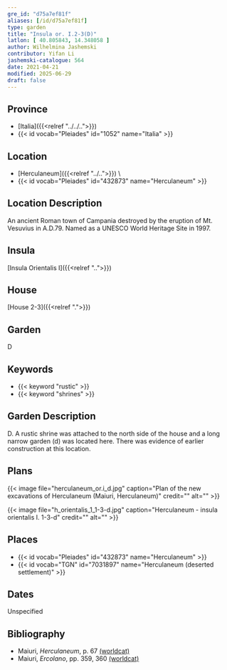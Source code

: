 ```yaml
---
gre_id: "d75a7ef81f"
aliases: [/id/d75a7ef81f]
type: garden
title: "Insula or. I.2-3(D)"
latlon: [ 40.805843, 14.348058 ]
author: Wilhelmina Jashemski
contributor: Yifan Li
jashemski-catalogue: 564
date: 2021-04-21
modified: 2025-06-29
draft: false
---
```


## Province

- [Italia]({{<relref "../../..">}})
- {{< id vocab="Pleiades" id="1052" name="Italia" >}}

## Location

- [Herculaneum]({{<relref "../..">}}) \
- {{< id vocab="Pleiades" id="432873" name="Herculaneum" >}}

## Location Description

An ancient Roman town of Campania destroyed by the eruption of Mt. Vesuvius in A.D.79. Named as a UNESCO World Heritage Site in 1997.

## Insula

[Insula Orientalis I]({{<relref "..">}})
## House

[House 2-3]({{<relref ".">}})
## Garden

D

## Keywords

- {{< keyword "rustic" >}}
- {{< keyword "shrines" >}}

## Garden Description

D. A rustic shrine was attached to the north side of the house and a long narrow garden (d) was located here. There was evidence of earlier construction at this location.

## Plans

{{< image file="herculaneum_or.i_d.jpg" caption="Plan of the new excavations of Herculaneum (Maiuri, Herculaneum)" credit="" alt="" >}}

{{< image file="h_orientalis_1_1-3-d.jpg" caption="Herculaneum - insula orientalis I. 1-3-d" credit="" alt="" >}}

## Places

- {{< id vocab="Pleiades" id="432873" name="Herculaneum" >}}
- {{< id vocab="TGN" id="7031897" name="Herculaneum (deserted settlement)" >}}

## Dates

Unspecified

## Bibliography

* Maiuri, *Herculaneum*, p. 67 [(worldcat)](https://search.worldcat.org/title/1107784297)
* Maiuri, *Ercolano*, pp. 359, 360 [(worldcat)](https://search.worldcat.org/title/490581395)

